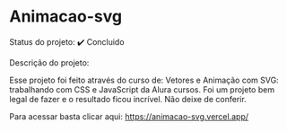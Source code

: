# Animacao-svg
Status do projeto: ✔️ Concluido

Descrição do projeto:

Esse projeto foi feito através do curso de: Vetores e Animação com SVG: trabalhando com CSS e JavaScript da Alura cursos.
Foi um projeto bem legal de fazer e o resultado ficou incrível. Não deixe de conferir.

Para acessar basta clicar aqui: https://animacao-svg.vercel.app/
